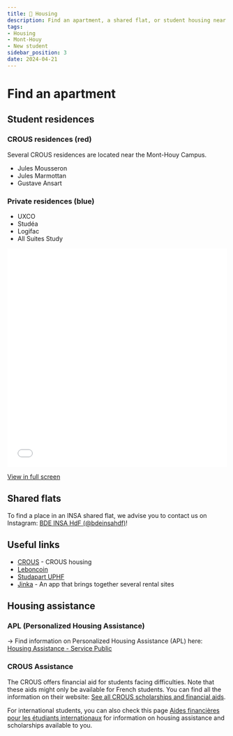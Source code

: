 ```yaml
---
title: 🏡 Housing
description: Find an apartment, a shared flat, or student housing near the Campus
tags:
- Housing
- Mont-Houy
- New student
sidebar_position: 3
date: 2024-04-21
---
```


# Find an apartment

## Student residences
### CROUS residences (red)
Several CROUS residences are located near the Mont-Houy Campus.
- Jules Mousseron
- Jules Marmottan
- Gustave Ansart

### Private residences (blue)
- UXCO
- Studéa
- Logifac
- All Suites Study

<iframe width="100%" height="500px" frameborder="0" allowfullscreen allow="geolocation" src="//umap.openstreetmap.fr/en/map/residences-etudiantes-autour-de-linsa_1207477?scaleControl=false&miniMap=false&scrollWheelZoom=false&zoomControl=true&editMode=disabled&moreControl=false&searchControl=null&tilelayersControl=false&embedControl=null&datalayersControl=null&onLoadPanel=none&captionBar=false&captionMenus=false&homeControl=true&captionControl=true"></iframe><p><a href="//umap.openstreetmap.fr/en/map/residences-etudiantes-autour-de-linsa_1207477?scaleControl=false&miniMap=false&scrollWheelZoom=true&zoomControl=true&editMode=disabled&moreControl=true&searchControl=null&tilelayersControl=true&embedControl=null&datalayersControl=null&onLoadPanel=none&captionBar=false&captionMenus=false&homeControl=true&captionControl=true" target="_blank">View in full screen</a></p>

## Shared flats
To find a place in an INSA shared flat, we advise you to contact us on Instagram: [BDE INSA HdF (@bdeinsahdf)](https://instagram.com/bdeinsahdf/)!

## Useful links

- [CROUS](https://trouverunlogement.lescrous.fr/) - CROUS housing
- [Leboncoin](https://www.leboncoin.fr/)
- [Studapart UPHF](https://uphf.studapart.com/fr/)
- [Jinka](https://www.jinka.fr/) - An app that brings together several rental sites

## Housing assistance

### APL (Personalized Housing Assistance)
-> Find information on Personalized Housing Assistance (APL) here: [Housing Assistance - Service Public](https://www.service-public.fr/particuliers/vosdroits/F12006?lang=en)

### CROUS Assistance
The CROUS offers financial aid for students facing difficulties. Note that these aids might only be available for French students. You can find all the information on their website: [See all CROUS scholarships and financial aids](https://www.crous-lille.fr/bourses-et-aides-financieres/).


For international students, you can also check this page [Aides financières pour les étudiants internationaux](https://www.etudiant.gouv.fr/fr/aides-financieres-pour-les-etudiants-internationaux-1663) for information on housing assistance and scholarships available to you.

